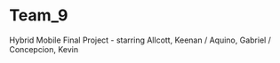 # Team_9
Hybrid Mobile Final Project - starring Allcott, Keenan / Aquino, Gabriel / Concepcion, Kevin
